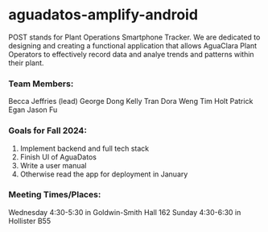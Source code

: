 # aguadatos-amplify-android

POST stands for Plant Operations Smartphone Tracker. We are dedicated to designing and creating a functional application that allows AguaClara Plant Operators to effectively record data and analye trends and patterns within their plant.

### Team Members:

Becca Jeffries (lead)
George Dong
Kelly Tran
Dora Weng
Tim Holt
Patrick Egan
Jason Fu

### Goals for Fall 2024:

1. Implement backend and full tech stack
2. Finish UI of AguaDatos
3. Write a user manual
4. Otherwise read the app for deployment in January

### Meeting Times/Places:

Wednesday 4:30-5:30 in Goldwin-Smith Hall 162
Sunday 4:30-6:30 in Hollister B55
